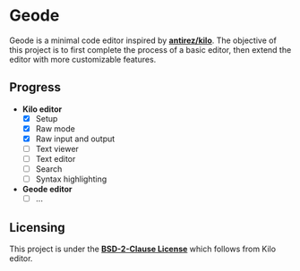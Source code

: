 # Geode
Geode is a minimal code editor inspired by [**antirez/kilo**](https://github.com/antirez/kilo). The objective of this project is to first complete the process of a basic editor, then extend the editor with more customizable features.

## Progress
- **Kilo editor**
  - [x] Setup
  - [x] Raw mode
  - [x] Raw input and output
  - [ ] Text viewer
  - [ ] Text editor
  - [ ] Search
  - [ ] Syntax highlighting
- **Geode editor**
  - [ ] ...

## Licensing
This project is under the [**BSD-2-Clause License**](LICENSE.md) which follows from Kilo editor.
